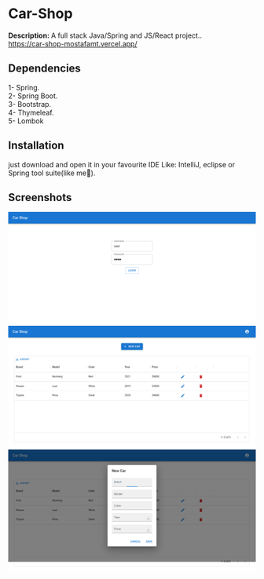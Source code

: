 # Car-Shop
<b>Description: </b>A full stack Java/Spring and JS/React project..<br/>
https://car-shop-mostafamt.vercel.app/
<br />

## Dependencies
1- Spring.<br/>
2- Spring Boot.<br/>
3- Bootstrap.<br/>
4- Thymeleaf.<br/>
5- Lombok<br/>

## Installation
just download and open it in your favourite IDE Like: IntelliJ, eclipse or Spring tool suite(like me🤝).

## Screenshots
![](https://raw.githubusercontent.com/mostafamt/Car-Shop/main/Screenshots/Firefox_Screenshot_2022-12-19T11-51-19.248Z.png)
![](https://raw.githubusercontent.com/mostafamt/Car-Shop/main/Screenshots/Firefox_Screenshot_2022-12-19T11-51-48.869Z.png)
![](https://raw.githubusercontent.com/mostafamt/Car-Shop/main/Screenshots/Firefox_Screenshot_2022-12-19T11-52-09.758Z.png)
